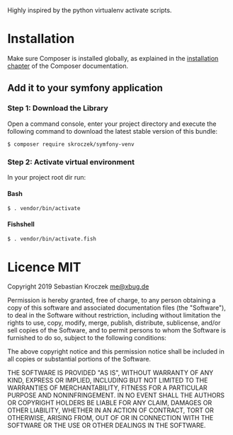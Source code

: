 Highly inspired by the python virtualenv activate scripts.

[symfony-venv]: symfony-venv.png

Installation
============

Make sure Composer is installed globally, as explained in the
[installation chapter](https://getcomposer.org/doc/00-intro.md)
of the Composer documentation.

Add it to your symfony application
----------------------------------------

### Step 1: Download the Library

Open a command console, enter your project directory and execute the
following command to download the latest stable version of this bundle:

```console
$ composer require skroczek/symfony-venv
```

### Step 2: Activate virtual environment

In your project root dir run:

#### Bash

```
$ . vendor/bin/activate
```

#### Fishshell

```
$ . vendor/bin/activate.fish
```

Licence MIT
===========



Copyright 2019 Sebastian Kroczek <me@xbug.de>

Permission is hereby granted, free of charge, to any person obtaining a copy of this software and associated documentation files (the "Software"), to deal in the Software without restriction, including without limitation the rights to use, copy, modify, merge, publish, distribute, sublicense, and/or sell copies of the Software, and to permit persons to whom the Software is furnished to do so, subject to the following conditions:

The above copyright notice and this permission notice shall be included in all copies or substantial portions of the Software.

THE SOFTWARE IS PROVIDED "AS IS", WITHOUT WARRANTY OF ANY KIND, EXPRESS OR IMPLIED, INCLUDING BUT NOT LIMITED TO THE WARRANTIES OF MERCHANTABILITY, FITNESS FOR A PARTICULAR PURPOSE AND NONINFRINGEMENT. IN NO EVENT SHALL THE AUTHORS OR COPYRIGHT HOLDERS BE LIABLE FOR ANY CLAIM, DAMAGES OR OTHER LIABILITY, WHETHER IN AN ACTION OF CONTRACT, TORT OR OTHERWISE, ARISING FROM, OUT OF OR IN CONNECTION WITH THE SOFTWARE OR THE USE OR OTHER DEALINGS IN THE SOFTWARE.
